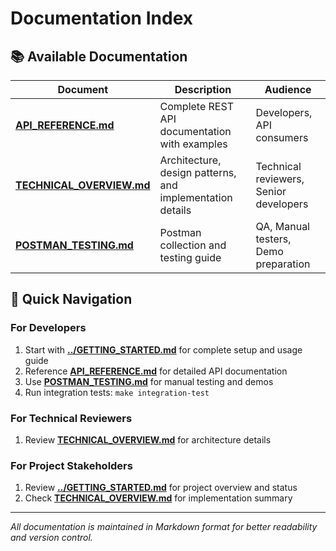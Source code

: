 # Documentation Index

## 📚 Available Documentation

| Document | Description | Audience |
|----------|-------------|----------|
| **[API_REFERENCE.md](API_REFERENCE.md)** | Complete REST API documentation with examples | Developers, API consumers |
| **[TECHNICAL_OVERVIEW.md](TECHNICAL_OVERVIEW.md)** | Architecture, design patterns, and implementation details | Technical reviewers, Senior developers |
| **[POSTMAN_TESTING.md](POSTMAN_TESTING.md)** | Postman collection and testing guide | QA, Manual testers, Demo preparation |

## 🚀 Quick Navigation

### For Developers
1. Start with **[../GETTING_STARTED.md](../GETTING_STARTED.md)** for complete setup and usage guide
2. Reference **[API_REFERENCE.md](API_REFERENCE.md)** for detailed API documentation
3. Use **[POSTMAN_TESTING.md](POSTMAN_TESTING.md)** for manual testing and demos
4. Run integration tests: `make integration-test`

### For Technical Reviewers
1. Review **[TECHNICAL_OVERVIEW.md](TECHNICAL_OVERVIEW.md)** for architecture details


### For Project Stakeholders
1. Review **[../GETTING_STARTED.md](../GETTING_STARTED.md)** for project overview and status
2. Check **[TECHNICAL_OVERVIEW.md](TECHNICAL_OVERVIEW.md)** for implementation summary

---

*All documentation is maintained in Markdown format for better readability and version control.*